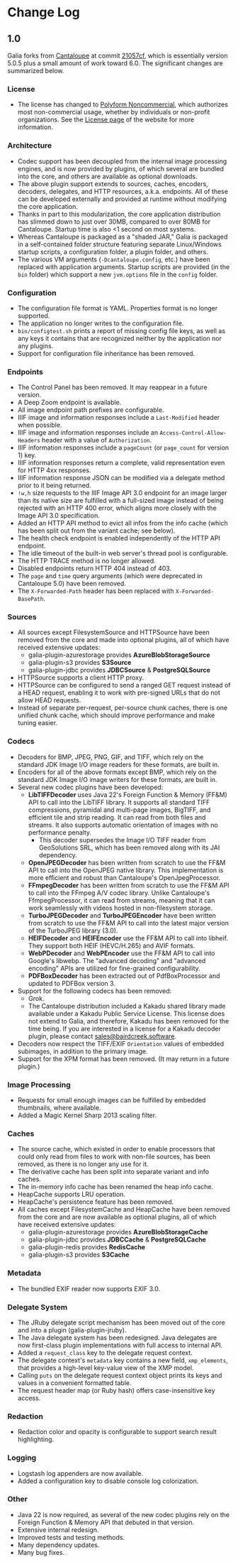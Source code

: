 # Change Log

## 1.0

Galia forks from [Cantaloupe](https://cantaloupe-project.github.io) at commit
[21057cf](https://github.com/cantaloupe-project/cantaloupe/commit/21057cf72071840e2a984450bf8845c6e6490ec9),
which is essentially version 5.0.5 plus a small amount of work toward 6.0. The
significant changes are summarized below.

### License

* The license has changed to
  [Polyform Noncommercial](https://polyformproject.org/licenses/noncommercial/1.0.0/),
  which authorizes most non-commercial usage, whether by individuals or
  non-profit organizations. See the [License page](https://galia.is/license.html)
  of the website for more information.

### Architecture

* Codec support has been decoupled from the internal image processing engines,
  and is now provided by plugins, of which several are bundled into the core,
  and others are available as optional downloads.
* The above plugin support extends to sources, caches, encoders, decoders,
  delegates, and HTTP resources, a.k.a. endpoints. All of these can be
  developed externally and provided at runtime without modifying the core
  application.
* Thanks in part to this modularization, the core application distribution
  has slimmed down to just over 30MB, compared to over 80MB for Cantaloupe.
  Startup time is also <1 second on most systems.
* Whereas Cantaloupe is packaged as a "shaded JAR," Galia is packaged in a
  self-contained folder structure featuring separate Linux/Windows startup
  scripts, a configuration folder, a plugin folder, and others.
* The various VM arguments (`-Dcantaloupe.config`, etc.) have been replaced
  with application arguments. Startup scripts are provided (in the `bin`
  folder) which support a new `jvm.options` file in the `config` folder.

### Configuration

* The configuration file format is YAML. Properties format is no longer
  supported.
* The application no longer writes to the configuration file.
* `bin/configtest.sh` prints a report of missing config file keys, as well as
  any keys it contains that are recognized neither by the application nor any
  plugins.
* Support for configuration file inheritance has been removed.

### Endpoints

* The Control Panel has been removed. It may reappear in a future version.
* A Deep Zoom endpoint is available.
* All image endpoint path prefixes are configurable.
* IIIF image and information responses include a `Last-Modified` header when
  possible.
* IIIF image and information responses include an
  `Access-Control-Allow-Headers` header with a value of `Authorization`.
* IIIF information responses include a `pageCount` (or `page_count` for
  version 1) key.
* IIIF information responses return a complete, valid representation even for
  HTTP 4xx responses.
* IIIF information response JSON can be modified via a delegate method prior
  to it being returned.
* `!w,h` size requests to the IIIF Image API 3.0 endpoint for an image larger
  than its native size are fulfilled with a full-sized image instead of being
  rejected with an HTTP 400 error, which aligns more closely with the
  Image API 3.0 specification.
* Added an HTTP API method to evict all infos from the info cache (which has
  been split out from the variant cache; see below).
* The health check endpoint is enabled independently of the HTTP API endpoint.
* The idle timeout of the built-in web server's thread pool is configurable.
* The HTTP TRACE method is no longer allowed.
* Disabled endpoints return HTTP 404 instead of 403.
* The `page` and `time` query arguments (which were deprecated in Cantaloupe
  5.0) have been removed.
* The `X-Forwarded-Path` header has been replaced with `X-Forwarded-BasePath`.

### Sources

* All sources except FilesystemSource and HTTPSource have been removed from
  the core and made into optional plugins, all of which have received
  extensive updates:
    * galia-plugin-azurestorage provides **AzureBlobStorageSource**
    * galia-plugin-s3 provides **S3Source**
    * galia-plugin-jdbc provides **JDBCSource** & **PostgreSQLSource**
* HTTPSource supports a client HTTP proxy.
* HTTPSource can be configured to send a ranged GET request instead of a HEAD
  request, enabling it to work with pre-signed URLs that do not allow HEAD
  requests.
* Instead of separate per-request, per-source chunk caches, there is one
  unified chunk cache, which should improve performance and make tuning easier.

### Codecs

* Decoders for BMP, JPEG, PNG, GIF, and TIFF, which rely on the standard JDK
  Image I/O image readers for these formats, are built in.
* Encoders for all of the above formats except BMP, which rely on the standard
  JDK Image I/O image writers for these formats, are built in.
* Several new codec plugins have been developed:
    * **LibTIFFDecoder** uses Java 22's Foreign Function & Memory (FF&M) API
      to call into the LibTIFF library. It supports all standard TIFF
      compressions, pyramidal and multi-page images, BigTIFF, and efficient
      tile and strip reading. It can read from both files and streams. It also
      supports automatic orientation of images with no performance penalty.
        * This decoder supersedes the Image I/O TIFF reader from GeoSolutions
          SRL, which has been removed along with its JAI dependency.
    * **OpenJPEGDecoder** has been written from scratch to use the FF&M API
      to call into the OpenJPEG native library. This implementation is more
      efficient and robust than Cantaloupe's OpenJpegProcessor.
    * **FFmpegDecoder** has been written from scratch to use the FF&M API to
      call into the FFmpeg A/V codec library. Unlike Cantaloupe's
      FfmpegProcessor, it can read from streams, meaning that it can work
      seamlessly with videos hosted in non-filesystem storage.
    * **TurboJPEGDecoder** and **TurboJPEGEncoder** have been written from
      scratch to use the FF&M API to call into the latest major version of the
      TurboJPEG library (3.0).
    * **HEIFDecoder** and **HEIFEncoder** use the FF&M API to call into
      libheif. They support both HEIF (HEVC/H.265) and AVIF formats.
    * **WebPDecoder** and **WebPEncoder** use the FF&M API to call into
      Google's libwebp. The "advanced decoding" and "advanced encoding" APIs
      are utilized for fine-grained configurability.
    * **PDFBoxDecoder** has been extracted out of PdfBoxProcessor and updated
      to PDFBox version 3.
* Support for the following codecs has been removed:
    * Grok.
    * The Cantaloupe distribution included a Kakadu shared library made
      available under a Kakadu Public Service License. This license does not
      extend to Galia, and therefore, Kakadu has been removed for the time
      being. If you are interested in a license for a Kakadu decoder plugin,
      please contact
      [sales@bairdcreek.software](mailto:sales@bairdcreek.software).
* Decoders now respect the TIFF/EXIF `Orientation` values of embedded
  subimages, in addition to the primary image.
* Support for the XPM format has been removed. (It may return in a future
  plugin.)

### Image Processing

* Requests for small enough images can be fulfilled by embedded thumbnails,
  where available.
* Added a Magic Kernel Sharp 2013 scaling filter.

### Caches

* The source cache, which existed in order to enable processors that could
  only read from files to work with non-file sources, has been removed, as
  there is no longer any use for it.
* The derivative cache has been split into separate variant and info caches.
* The in-memory info cache has been renamed the heap info cache.
* HeapCache supports LRU operation.
* HeapCache's persistence feature has been removed.
* All caches except FilesystemCache and HeapCache have been removed from the
  core and are now available as optional plugins, all of which have received
  extensive updates:
    * galia-plugin-azurestorage provides **AzureBlobStorageCache**
    * galia-plugin-jdbc provides **JDBCCache** & **PostgreSQLCache**
    * galia-plugin-redis provides **RedisCache**
    * galia-plugin-s3 provides **S3Cache**

### Metadata

* The bundled EXIF reader now supports EXIF 3.0.

### Delegate System

* The JRuby delegate script mechanism has been moved out of the core and into
  a plugin (galia-plugin-jruby).
* The Java delegate system has been redesigned. Java delegates are now
  first-class plugin implementations with full access to internal API.
* Added a `request_class` key to the delegate request context.
* The delegate context's `metadata` key contains a new field, `xmp_elements`,
  that provides a high-level key-value view of the XMP model.
* Calling `puts` on the delegate request context object prints its keys and
  values in a convenient formatted table.
* The request header map (or Ruby hash) offers case-insensitive key access.

### Redaction

* Redaction color and opacity is configurable to support search result
  highlighting.

### Logging

* Logstash log appenders are now available.
* Added a configuration key to disable console log colorization.

### Other

* Java 22 is now required, as several of the new codec plugins rely on the
  Foreign Function & Memory API that debuted in that version.
* Extensive internal redesign.
* Improved tests and testing methods.
* Many dependency updates.
* Many bug fixes.
